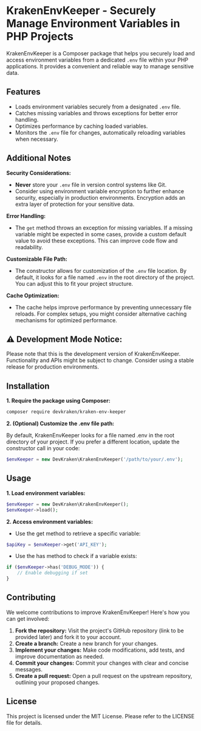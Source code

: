 # KrakenEnvKeeper - Securely Manage Environment Variables in PHP Projects

KrakenEnvKeeper is a Composer package that helps you securely load and access environment variables from a
dedicated `.env` file within your PHP applications. It provides a convenient and reliable way to manage sensitive data.

## Features

- Loads environment variables securely from a designated `.env` file.
- Catches missing variables and throws exceptions for better error handling.
- Optimizes performance by caching loaded variables.
- Monitors the `.env` file for changes, automatically reloading variables when necessary.

## Additional Notes

**Security Considerations:**

* ****Never**** store your ```.env``` file in version control systems like Git.
* Consider using environment variable encryption to further enhance security, especially in production environments.
  Encryption adds an extra layer of protection for your sensitive data.

**Error Handling:**

* The ```get``` method throws an exception for missing variables. If a missing variable might be expected in some cases,
  provide a custom default value to avoid these exceptions. This can improve code flow and readability.

**Customizable File Path:**

* The constructor allows for customization of the ```.env``` file location. By default, it looks for a file
  named ```.env``` in the root directory of the project. You can adjust this to fit your project structure.

**Cache Optimization:**

* The cache helps improve performance by preventing unnecessary file reloads. For complex setups, you might consider
  alternative caching mechanisms for optimized performance.

## ⚠️ **Development Mode Notice**:

Please note that this is the development version of KrakenEnvKeeper. Functionality and APIs might be subject to change.
Consider using a stable release for production environments.

## Installation

**1. Require the package using Composer:**

```bash
composer require devkraken/kraken-env-keeper
```

**2. (Optional) Customize the .env file path:**

By default, KrakenEnvKeeper looks for a file named .env in the root directory of your project. If you prefer a different
location, update the constructor call in your code:

```php
$envKeeper = new DevKraken\KrakenEnvKeeper('/path/to/your/.env');
```

## Usage

**1. Load environment variables:**

```php
$envKeeper = new DevKraken\KrakenEnvKeeper();
$envKeeper->load();
```

**2. Access environment variables:**

- Use the get method to retrieve a specific variable:

```php
$apiKey = $envKeeper->get('API_KEY');
```

- Use the has method to check if a variable exists:

```php
if ($envKeeper->has('DEBUG_MODE')) {
    // Enable debugging if set
}
```

## Contributing

We welcome contributions to improve KrakenEnvKeeper! Here's how you can get involved:

1. **Fork the repository:** Visit the project's GitHub repository (link to be provided later) and fork it to your
   account.
2. **Create a branch:** Create a new branch for your changes.
3. **Implement your changes:** Make code modifications, add tests, and improve documentation as needed.
4. **Commit your changes:** Commit your changes with clear and concise messages.
5. **Create a pull request:** Open a pull request on the upstream repository, outlining your proposed changes.

## License

This project is licensed under the MIT License. Please refer to the LICENSE file for details.
